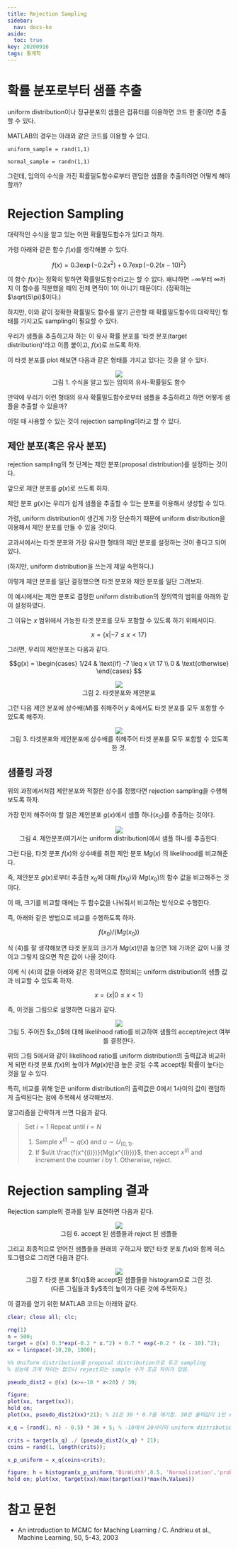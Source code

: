 ```yaml
---
title: Rejection Sampling
sidebar:
  nav: docs-ko
aside:
  toc: true
key: 20200916
tags: 통계학
---
```


# 확률 분포로부터 샘플 추출

uniform distribution이나 정규분포의 샘플은 컴퓨터를 이용하면 코드 한 줄이면 추출할 수 있다.

MATLAB의 경우는 아래와 같은 코드를 이용할 수 있다.

```
uniform_sample = rand(1,1)

normal_sample = randn(1,1)
```

그런데, 임의의 수식을 가진 확률밀도함수로부터 랜덤한 샘플을 추출하려면 어떻게 해야할까?

# Rejection Sampling

대략적인 수식을 알고 있는 어떤 확률밀도함수가 있다고 하자.

가령 아래와 같은 함수 $f(x)$를 생각해볼 수 있다.

$$f(x) = 0.3\exp\left(-0.2x^2\right) + 0.7\exp\left(-0.2(x-10)^2\right)$$

이 함수 $f(x)$는 정확히 말하면 확률밀도함수라고는 할 수 없다. 왜냐하면 $-\infty$부터 $\infty$까지 이 함수를 적분했을 때의 전체 면적이 1이 아니기 때문이다. (정확히는 $\sqrt{5\pi}$이다.)

하지만, 이와 같이 정확한 확률밀도 함수를 알기 곤란할 때 확률밀도함수의 대략적인 형태를 가지고도 sampling이 필요할 수 있다.

[//]:# (수식 1)

우리가 샘플을 추출하고자 하는 이 유사 확률 분포를 '타겟 분포(target distribution)'라고 이름 붙이고, $f(x)$로 쓰도록 하자.

이 타겟 분포를 plot 해보면 다음과 같은 형태를 가지고 있다는 것을 알 수 있다.

<p align = "center">
  <img src = "https://raw.githubusercontent.com/angeloyeo/angeloyeo.github.io/master/pics/2020-09-16-rejection_sampling/pic1.png">
  <br>
  그림 1. 수식을 알고 있는 임의의 유사-확률밀도 함수
</p>

만약에 우리가 이런 형태의 유사 확률밀도함수로부터 샘플을 추출하려고 하면 어떻게 샘플을 추출할 수 있을까?

이럴 때 사용할 수 있는 것이 rejection sampling이라고 할 수 있다.

## 제안 분포(혹은 유사 분포)

rejection sampling의 첫 단계는 제안 분포(proposal distribution)를 설정하는 것이다.

앞으로 제안 분포를 $g(x)$로 쓰도록 하자.

제안 분포 $g(x)$는 우리가 쉽게 샘플을 추출할 수 있는 분포를 이용해서 생성할 수 있다.

가령, uniform distribution이 생긴게 가장 단순하기 때문에 uniform distribution을 이용해서 제안 분포를 만들 수 있을 것이다.

교과서에서는 타겟 분포와 가장 유사한 형태의 제안 분포를 설정하는 것이 좋다고 되어 있다. 

(하지만, uniform distribution을 쓰는게 제일 속편하다.)

이렇게 제안 분포를 일단 결정했으면 타겟 분포와 제안 분포를 일단 그려보자.


이 예시에서는 제안 분포로 결정한 uniform distribution의 정의역의 범위를 아래와 같이 설정하였다.

그 이유는 $x$ 범위에서 가능한 타겟 분포를 모두 포함할 수 있도록 하기 위해서이다.

$$x = \lbrace x|-7\leq x \lt 17\rbrace$$

[//]:# (수식 2)

그러면, 우리의 제안분포는 다음과 같다.

$$g(x) = 
  \begin{cases} 
                1/24 & \text{if} -7 \leq x \lt 17 \\
                0 & \text{otherwise}
  \end{cases}
$$

[//]:# (수식 3)

<p align = "center">
  <img src = "https://raw.githubusercontent.com/angeloyeo/angeloyeo.github.io/master/pics/2020-09-16-rejection_sampling/pic2.png">
  <br>
  그림 2. 타겟분포와 제안분포
</p>

그런 다음 제안 분포에 상수배($M$)를 취해주어 $y$ 축에서도 타겟 분포를 모두 포함할 수 있도록 해주자.

<p align = "center">
  <img src = "https://raw.githubusercontent.com/angeloyeo/angeloyeo.github.io/master/pics/2020-09-16-rejection_sampling/pic3.png">
  <br>
  그림 3. 타겟분포와 제안분포에 상수배를 취해주어 타겟 분포를 모두 포함할 수 있도록 한 것.
</p>

## 샘플링 과정

위의 과정에서처럼 제안분포와 적절한 상수를 정했다면 rejection sampling을 수행해보도록 하자.

가장 먼저 해주어야 할 일은 제안분포 $g(x)$에서 샘플 하나($x_0$)를 추출하는 것이다.

<p align = "center">
  <img src = "https://raw.githubusercontent.com/angeloyeo/angeloyeo.github.io/master/pics/2020-09-16-rejection_sampling/pic4.png">
  <br>
  그림 4. 제안분포(여기서는 uniform distribution)에서 샘플 하나를 추출한다.
</p>

그런 다음, 타겟 분포 $f(x)$와 상수배를 취한 제안 분포 $Mg(x)$ 의 likelihood를 비교해준다.

즉, 제안분포 $g(x)$로부터 추출한 $x_0$에 대해 $f(x_0)$와 $Mg(x_0)$의 함수 값을 비교해주는 것이다.

이 때, 크기를 비교할 때에는 두 함수값을 나눠줘서 비교하는 방식으로 수행한다.

즉, 아래와 같은 방법으로 비교를 수행하도록 하자.

$$f(x_0)/(Mg(x_0))$$

[//]:# (수식 4)

식 (4)를 잘 생각해보면 타겟 분포의 크기가 $Mg(x)$만큼 높으면 1에 가까운 값이 나올 것이고 그렇지 않으면 작은 값이 나올 것이다.

이제 식 (4)의 값을 아래와 같은 정의역으로 정의되는 uniform distribution의 샘플 값과 비교할 수 있도록 하자.

$$x = \lbrace x| 0 \leq x \lt 1\rbrace$$

즉, 이것을 그림으로 설명하면 다음과 같다.

<p align = "center">
  <img src = "https://raw.githubusercontent.com/angeloyeo/angeloyeo.github.io/master/pics/2020-09-16-rejection_sampling/pic5.png">
  <br>
  그림 5. 주어진 $x_0$에 대해 likelihood ratio를 비교하여 샘플의 accept/reject 여부를 결정한다.
</p>

위의 그림 5에서와 같이 likelihood ratio를 uniform distribution의 출력값과 비교하게 되면 타겟 분포 $f(x)$의 높이가 $Mg(x)$만큼 높은 곳일 수록 accept될 확률이 높다는 것을 알 수 있다.

특히, 비교를 위해 얻은 uniform distribution의 출력값은 0에서 1사이의 값이 랜덤하게 출력된다는 점에 주목해서 생각해보자.

알고리즘을 간략하게 쓰면 다음과 같다.

> Set $i = 1$
> Repeat until $i=N$
>   1. Sample $x^{(i)} \sim q(x)$ and $u\sim U_{(0,1)}$.
>   2. If $u\lt \frac{f(x^{(i)})}{Mg(x^{(i)})}$, then accept $x^{(i)}$ and increment the counter $i$ by 1.
>      Otherwise, reject.

# Rejection sampling 결과

Rejection sample의 결과를 일부 표현하면 다음과 같다.

<p align = "center">
  <img src = "https://raw.githubusercontent.com/angeloyeo/angeloyeo.github.io/master/pics/2020-09-16-rejection_sampling/pic6.png">
  <br>
  그림 6. accept 된 샘플들과 reject 된 샘플들
</p>

그리고 최종적으로 얻어진 샘플들을 원래의 구하고자 했던 타겟 분포 $f(x)$와 함께 히스토그램으로 그리면 다음과 같다.

<p align = "center">
  <img src = "https://raw.githubusercontent.com/angeloyeo/angeloyeo.github.io/master/pics/2020-09-16-rejection_sampling/pic7.png">
  <br>
  그림 7. 타겟 분포 $f(x)$와 accept된 샘플들을 histogram으로 그린 것.
  <br>
  (다른 그림들과 $y$축의 높이가 다른 것에 주목하자.)
</p>

이 결과를 얻기 위한 MATLAB 코드는 아래와 같다.

```Matlab
clear; close all; clc;

rng(1)
n = 500;
target = @(x) 0.3*exp(-0.2 * x.^2) + 0.7 * exp(-0.2 * (x - 10).^2);
xx = linspace(-10,20, 1000);

%% Uniform distribution을 proposal distribution으로 두고 sampling
% 성능에 크게 차이는 없으나 reject되는 sample 수가 조금 차이가 있음.

pseudo_dist2 = @(x) (x>=-10 * x<20) / 30;

figure;
plot(xx, target(xx));
hold on;
plot(xx, pseudo_dist2(xx)*21); % 21은 30 * 0.7을 얘기함. 30은 출력값이 1인 x의 범주, 0.7은 target의 최고 높이.

x_q = (rand(1, n) - 0.5) * 30 + 5; % -10에서 20사이의 uniform distribution

crits = target(x_q) ./ (pseudo_dist2(x_q) * 21);
coins = rand(1, length(crits));

x_p_uniform = x_q(coins<crits);

figure; h = histogram(x_p_uniform,'BinWidth',0.5, 'Normalization','probability');
hold on; plot(xx, target(xx)/max(target(xx))*max(h.Values))

```

# 참고 문헌

* An introduction to MCMC for Maching Learning / C. Andrieu et al., Machine Learning, 50, 5-43, 2003